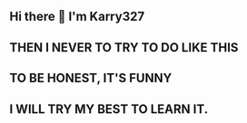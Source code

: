 ## Hi there 👋 I'm Karry327
## THEN I NEVER TO TRY TO DO LIKE THIS
## TO BE HONEST, IT'S FUNNY
## I WILL TRY MY BEST TO LEARN IT.

<!--
**Karry327/Karry327** is a ✨ _special_ ✨ repository because its `README.md` (this file) appears on your GitHub profile.

Here are some ideas to get you started:

- 🔭 I’m currently working on ...
- 🌱 I’m currently learning ...
- 👯 I’m looking to collaborate on ...
- 🤔 I’m looking for help with ...
- 💬 Ask me about ...
- 📫 How to reach me: ...
- 😄 Pronouns: ...
- ⚡ Fun fact: ...
-->
